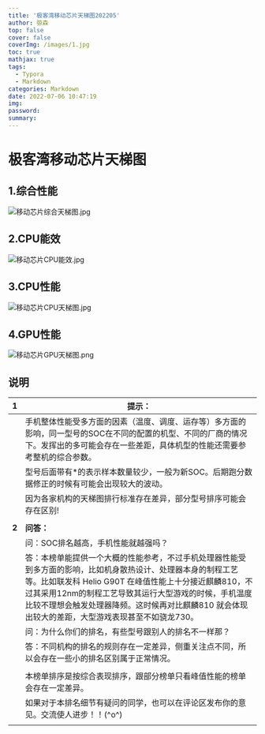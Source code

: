 ```yaml
---
title: '极客湾移动芯片天梯图202205'
author: 弶森
top: false
cover: false
coverImg: /images/1.jpg
toc: true
mathjax: true
tags:
  - Typora
  - Markdown
categories: Markdown
date: 2022-07-06 10:47:19
img:
password:
summary:
---
```








# 极客湾移动芯片天梯图

## 1.综合性能

![移动芯片综合天梯图.jpg](https://static.wixstatic.com/media/6ed7c6_bff88a906d984b0da328d1aa0964569f~mv2.jpg/v1/fill/w_1025,h_2221,al_c,q_90,usm_0.66_1.00_0.01,enc_auto/%E7%A7%BB%E5%8A%A8%E8%8A%AF%E7%89%87%E7%BB%BC%E5%90%88%E5%A4%A9%E6%A2%AF%E5%9B%BE.jpg)

## 2.CPU能效

![移动芯片CPU能效.jpg](https://static.wixstatic.com/media/6ed7c6_7fe6841f717040ecbd0d13b270edf4ae~mv2.jpg/v1/fill/w_1025,h_567,al_c,q_85,usm_0.66_1.00_0.01,enc_auto/%E7%A7%BB%E5%8A%A8%E8%8A%AF%E7%89%87CPU%E8%83%BD%E6%95%88.jpg)

## 3.CPU性能

![移动芯片CPU天梯图.jpg](https://static.wixstatic.com/media/6ed7c6_4b4accecbd4f498b94e91b125d729e79~mv2.jpg/v1/fill/w_1028,h_2177,al_c,q_90,usm_0.66_1.00_0.01,enc_auto/%E7%A7%BB%E5%8A%A8%E8%8A%AF%E7%89%87CPU%E5%A4%A9%E6%A2%AF%E5%9B%BE.jpg)

## 4.GPU性能

![移动芯片GPU天梯图.png](https://static.wixstatic.com/media/6ed7c6_6cf918badf1f460f8dd6c865b5c83273~mv2.png/v1/crop/x_1,y_0,w_2998,h_6250/fill/w_1026,h_2139,al_c,q_95,usm_0.66_1.00_0.01,enc_auto/%E7%A7%BB%E5%8A%A8%E8%8A%AF%E7%89%87GPU%E5%A4%A9%E6%A2%AF%E5%9B%BE.png)





## 说明





| 1     | <strong>提示：</strong>                                      |
| ----- | ------------------------------------------------------------ |
|       | 手机整体性能受多方面的因素（温度、调度、运存等）多方面的影响，同一型号的SOC在不同的配置的机型、不同的厂商的情况下。发挥出的多可能会存在一些差距，具体机型的性能还需要参考整机的综合参数。 |
|       | 型号后面带有*的表示样本数量较少，一般为新SOC。后期跑分数据修正的时候有可能会出现较大的波动。 |
|       | 因为各家机构的天梯图排行标准存在差异，部分型号排序可能会存在区别! |
|       |                                                              |
| **2** | **问答：**                                                   |
|       | 问：SOC排名越高，手机性能就越强吗？                          |
|       | 答：本榜单能提供一个大概的性能参考，不过手机处理器性能受到多方面的影响，比如机身散热设计、处理器本身的制程工艺等。比如联发科 Helio G90T 在峰值性能上十分接近麒麟810，不过其采用12nm的制程工艺导致其运行大型游戏的时候，手机温度比较不理想会触发处理器降频。这时候再对比麒麟810 就会体现出较大的差距，大型游戏表现甚至不如骁龙730。 |
|       | 问：为什么你们的排名，有些型号跟别人的排名不一样那？         |
|       | 答：不同机构的排名的规则存在一定差异，侧重关注点不同，所以会存在一些小的排名区别属于正常情况。 |
|       |                                                              |
|       | 本榜单排序是按综合表现排序，跟部分榜单只看峰值性能的榜单会存在一定差异。 |
|       | 如果对于本排名细节有疑问的同学，也可以在评论区发布你的意见。交流使人进步！！(^o^) |
|       |                                                              |

